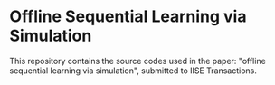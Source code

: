 # Offline Sequential Learning via Simulation
This repository contains the source codes used in the paper: "offline sequential learning via simulation", submitted to IISE Transactions.


